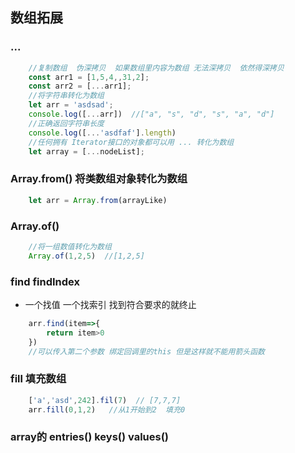 ## 数组拓展

### ...

```js
    //复制数组  伪深拷贝  如果数组里内容为数组 无法深拷贝  依然得深拷贝
    const arr1 = [1,5,4,,31,2];
    const arr2 = [...arr1];
    //将字符串转化为数组
    let arr = 'asdsad';
    console.log([...arr])  //["a", "s", "d", "s", "a", "d"]
    //正确返回字符串长度
    console.log([...'asdfaf'].length)
    //任何拥有 Iterator接口的对象都可以用 ... 转化为数组
    let array = [...nodeList];
```

### Array.from() 将类数组对象转化为数组
```js
    let arr = Array.from(arrayLike)
```

### Array.of()
```js
    //将一组数值转化为数组
    Array.of(1,2,5)  //[1,2,5]
```
### find  findIndex
* 一个找值 一个找索引 找到符合要求的就终止
```js
    arr.find(item=>{
        return item>0
    })
    //可以传入第二个参数 绑定回调里的this 但是这样就不能用箭头函数 
```
### fill 填充数组
```js
    ['a','asd',242].fil(7)  // [7,7,7]
    arr.fill(0,1,2)   //从1开始到2  填充0
```
### array的 entries()  keys()  values()